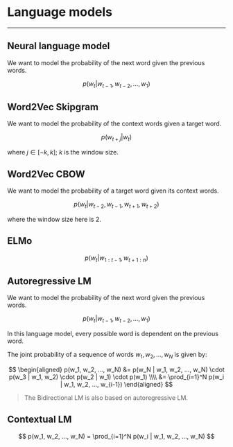 # Language models

<!-- toc -->

---

## Neural language model

We want to model the probability of the next word given the previous words.

$$
p(w_t | w_{t-1}, w_{t-2}, ..., w_1)
$$

## Word2Vec Skipgram

We want to model the probability of the context words given a target word.

$$
p(w_{t+j} | w_t)
$$

where $j \in [-k,k]$; $k$ is the window size.

## Word2Vec CBOW

We want to model the probability of a target word given its context words.

$$
p(w_t | w_{t-2}, w_{t-1}, w_{t+1}, w_{t+2})
$$

where the window size here is 2.

## ELMo

$$
p(w_t | w_{1:t-1}, w_{t+1:n})
$$

## Autoregressive LM

We want to model the probability of the next word given the previous words.

$$
p(w_t | w_{t-1}, w_{t-2}, ..., w_1)
$$

In this language model, every possible word is dependent on the previous word.

The joint probability of a sequence of words $w_1, w_2, ..., w_N$ is given by:

$$
\begin{aligned}
p(w_1, w_2, ..., w_N) 
    &= p(w_N | w_1, w_2, ..., w_N) \cdot p(w_3 | w_1, w_2) \cdot p(w_2 | w_1) \cdot p(w_1) \\\\
    &= \prod_{i=1}^N p(w_i | w_1, w_2, ..., w_{i-1})
\end{aligned}
$$

> The Bidirectional LM is also based on autoregressive LM.

## Contextual LM

$$
p(w_1, w_2, ..., w_N) = \prod_{i=1}^N p(w_i | w_1, w_2, ..., w_N)
$$

